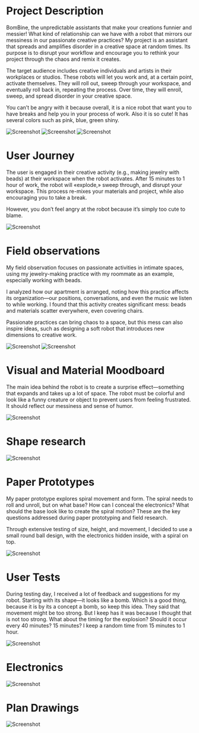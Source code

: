# Project Description

BomBine, the unpredictable assistants that make your creations funnier and messier! What kind of relationship can we have with a robot that mirrors our messiness in our passionate creative practices?
My project is an assistant that spreads and amplifies disorder in a creative space at random times. Its purpose is to disrupt your workflow and encourage you to rethink your project through the chaos and remix it creates.

The target audience includes creative individuals and artists in their workplaces or studios. These robots will let you work and, at a certain point, activate themselves. They will roll out, sweep through your workspace, and eventually roll back in, repeating the process. Over time, they will enroll, sweep, and spread disorder in your creative space. 

You can’t be angry with it because overall, it is a nice robot that want you to have breaks and help you in your process of work. Also it is so cute! It has several colors such as pink, blue, green shiny.

![Screenshot](images/DSC01000-Edit.jpg)
![Screenshot](images/DSC01063-Editr.jpg)
![Screenshot](images/07.jpg)


# User Journey

The user is engaged in their creative activity (e.g., making jewelry with beads) at their workspace when the robot activates. After 15 minutes to 1 hour of work, the robot will «explode,» sweep through, and disrupt your workspace. This process re-mixes your materials and project, while also encouraging you to take a break.

However, you don’t feel angry at the robot because it’s simply too cute to blame.

![Screenshot](images/storyboard2.jpg)


# Field observations 

My field observation focuses on passionate activities in intimate spaces, using my jewelry-making practice with my roommate as an example, especially working with beads. 

I analyzed how our apartment is arranged, noting how this practice affects its organization—our positions, conversations, and even the music we listen to while working. I found that this activity creates significant mess: beads and materials scatter everywhere, even covering chairs.

Passionate practices can bring chaos to a space, but this mess can also inspire ideas, such as designing a soft robot that introduces new dimensions to creative work.

![Screenshot](images/ss.jpg)
![Screenshot](images/ii.jpg)

# Visual and Material Moodboard

The main idea behind the robot is to create a surprise effect—something that expands and takes up a lot of space. The robot must be colorful and look like a funny creature or object to prevent users from feeling frustrated. It should reflect our messiness and sense of humor.

![Screenshot](images/mm.jpg)

# Shape research

![Screenshot](images/rr.jpg)


# Paper Prototypes

My paper prototype explores spiral movement and form. The spiral needs to roll and unroll, but on what base? How can I conceal the electronics? What should the base look like to create the spiral motion? These are the key questions addressed during paper prototyping and field research.

Through extensive testing of size, height, and movement, I decided to use a small round ball design, with the electronics hidden inside, with a spiral on top.

![Screenshot](images/zz.jpg)


# User Tests

During testing day, I received a lot of feedback and suggestions for my robot. Starting with its shape—it looks like a bomb. Which is a good thing, because it is by its a concept a bomb, so keep this idea. They said that movement might be too strong. But I keep has it was because I thought that is not too strong.
What about the timing for the explosion? Should it occur every 40 minutes? 15 minutes? I keep a random time from 15 minutes to 1 hour.

![Screenshot](images/testing.jpg)

# Electronics

![Screenshot](images/o.jpg)


# Plan Drawings

![Screenshot](images/B.jpg)